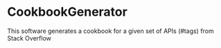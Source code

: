 # CookbookGenerator
This software generates a cookbook for a given set of APIs (#tags) from Stack Overflow
